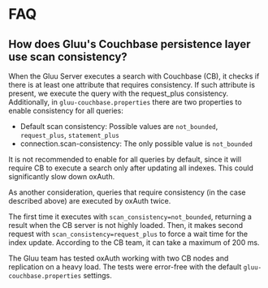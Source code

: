 # FAQ

## How does Gluu's Couchbase persistence layer use scan consistency?

When the Gluu Server executes a search with Couchbase (CB), it checks if there is at least one attribute that requires consistency. If such attribute is present, we execute the query with the request_plus consistency. Additionally, in `gluu-couchbase.properties` there are two properties to enable consistency for all queries:

- Default scan consistency: Possible values are `not_bounded`, `request_plus`, `statement_plus`
- connection.scan-consistency: The only possible value is `not_bounded`

It is not recommended to enable for all queries by default, since it will require CB to execute a search only after updating all indexes. This could significantly slow down oxAuth.

As another consideration, queries that require consistency (in the case described above) are executed by oxAuth twice.

The first time it executes with `scan_consistency=not_bounded`, returning a result when the CB server is not highly loaded. Then, it makes second request with `scan_consistency=request_plus` to force a wait time for the index update. According to the CB team, it can take a maximum of 200 ms.

The Gluu team has tested oxAuth working with two CB nodes and replication on a heavy load. The tests were error-free with the default `gluu-couchbase.properties` settings.
